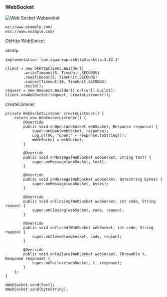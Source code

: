 ### WebSocket

![Web Socket](https://img-blog.csdnimg.cn/20190107105658962.png?x-oss-process=image/watermark,type_ZmFuZ3poZW5naGVpdGk,shadow_10,text_aHR0cHM6Ly9ibG9nLmNzZG4ubmV0L2ZvbWluX3podQ==,size_16,color_FFFFFF,t_70)
Websocket
```
ws://www.example.com/
wss://www.example.com/
```
 OkHttp WebSocket
 
okhttp
```
implementation 'com.squareup.okhttp3:okhttp:3.12.1'
```

```
client = new OkHttpClient.Builder()
        .writeTimeout(5, TimeUnit.SECONDS)
        .readTimeout(5, TimeUnit.SECONDS)
        .connectTimeout(10, TimeUnit.SECONDS)
        .build();
request = new Request.Builder().url(url).build();
client.newWebSocket(request, createListener());
```

createListener

```
private WebSocketListener createListener() {
    return new WebSocketListener() {
        @Override
        public void onOpen(WebSocket webSocket, Response response) {
            super.onOpen(webSocket, response);
            Log.d(TAG, "open:" + response.toString());
            mWebSocket = webSocket;
        }

        @Override
        public void onMessage(WebSocket webSocket, String text) {
            super.onMessage(webSocket, text);
        }

        @Override
        public void onMessage(WebSocket webSocket, ByteString bytes) {
            super.onMessage(webSocket, bytes);
        }

        @Override
        public void onClosing(WebSocket webSocket, int code, String reason) {
            super.onClosing(webSocket, code, reason);
        }

        @Override
        public void onClosed(WebSocket webSocket, int code, String reason) {
            super.onClosed(webSocket, code, reason);
        }

        @Override
        public void onFailure(WebSocket webSocket, Throwable t, Response response) {
            super.onFailure(webSocket, t, response);
        }
    };
}
```

```
mWebSocket.send(text);
mWebSocket.send(byteString);
```




